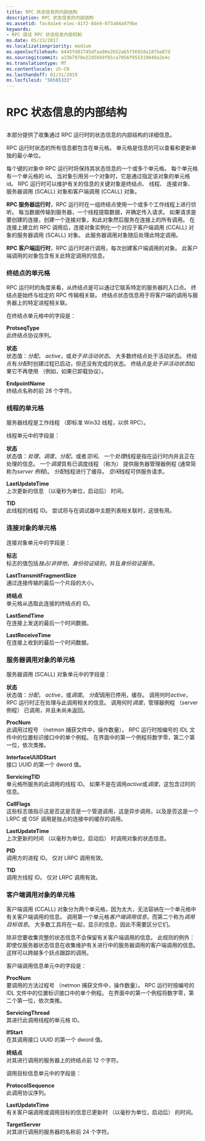 ```yaml
---
title: RPC 状态信息的内部结构
description: RPC 状态信息的内部结构
ms.assetid: fac4a1e4-e1ec-41f2-8de9-073a04a979be
keywords:
- RPC 调试 RPC 状态信息内部机制
ms.date: 05/23/2017
ms.localizationpriority: medium
ms.openlocfilehash: 6445fd83745dfaa98e2b52ab5f3692da18fbe87d
ms.sourcegitcommit: a33b7978e22d5bb9f65ca7056f955319049a2e4c
ms.translationtype: MT
ms.contentlocale: zh-CN
ms.lasthandoff: 01/31/2019
ms.locfileid: "56565333"
---
```

# <a name="rpc-state-information-internals"></a>RPC 状态信息的内部结构


## <span id="ddk_rpc_state_information_internals_dbg"></span><span id="DDK_RPC_STATE_INFORMATION_INTERNALS_DBG"></span>


本部分提供了收集通过 RPC 运行时的状态信息的内部结构的详细信息。

RPC 运行时状态的所有信息都包含在单元格。 单元格是信息的可以查看和更新单独的最小单位。

每个键的对象中 RPC 运行时将保持其状态信息的一个或多个单元格。 每个单元格有一个单元格的 id。 当对象引用另一个对象时，它是通过指定该对象的单元格 id。 RPC 运行时可以维护有关的信息的关键对象是终结点、 线程、 连接对象、 服务器调用 (SCALL) 对象和客户端调用 (CCALL) 对象。

**RPC 服务器运行时**，RPC 运行时在一组终结点使用一个或多个工作线程上进行侦听。 每当数据传输到服务器，一个线程提取数据，并确定传入请求。 如果请求是要创建的连接，创建一个连接对象，和此对象然后服务在连接上的所有调用。 在连接上建立的 RPC 调用后，连接对象实例化一个对应于客户端调用 (CCALL) 对象的服务器调用 (SCALL) 对象。 此服务器调用对象随后处理此特定调用。

**RPC 客户端运行时**，RPC 运行时进行调用，每次创建客户端调用的对象。 此客户端调用的对象包含有关此特定调用的信息。

### <a name="span-idendpointcellsspanspan-idendpointcellsspanendpoint-cells"></a><span id="endpoint_cells"></span><span id="ENDPOINT_CELLS"></span>终结点的单元格

RPC 运行时的角度来看，从终结点是可以通过它联系特定的服务器的入口点。 终结点是始终与给定的 RPC 传输相关联。 终结点状态信息用于将客户端的调用与服务器上的特定进程相关联。

在终结点单元格中的字段是：

<span id="ProtseqType"></span><span id="protseqtype"></span><span id="PROTSEQTYPE"></span>**ProtseqType**  
此终结点协议序列。

<span id="Status"></span><span id="status"></span><span id="STATUS"></span>**状态**  
状态值：*分配*， *active*，或*处于非活动状态*。 大多数终结点处于活动状态。 终结点有*分配*时创建过程已启动，但还没有完成的状态。 终结点是*处于非活动状态*如果它不再使用 （例如，如果已卸载协议）。

<span id="EndpointName"></span><span id="endpointname"></span><span id="ENDPOINTNAME"></span>**EndpointName**  
终结点名称的前 28 个字符。

### <a name="span-idthreadcellsspanspan-idthreadcellsspanthread-cells"></a><span id="thread_cells"></span><span id="THREAD_CELLS"></span>线程的单元格

服务器线程是工作线程 （即标准 Win32 线程，以供 RPC）。

线程单元中的字段是：

<span id="Status"></span><span id="status"></span><span id="STATUS"></span>**状态**  
状态值：*处理*，*调度*，*分配*，或者*空闲*。 一个*处理*线程是指在运行时内并且正在处理的信息。 一个*调度*具有已调度线程 （称为） 提供服务器管理器例程 (通常简称为*server 例程*)。 *分配*线程进行了缓存。 *空闲*线程可供服务请求。

<span id="LastUpdateTime"></span><span id="lastupdatetime"></span><span id="LASTUPDATETIME"></span>**LastUpdateTime**  
上次更新的信息 （以毫秒为单位，启动后） 时间。

<span id="TID"></span><span id="tid"></span>**TID**  
此线程的线程 ID。 尝试将与在调试器中主题列表相关联时，这很有用。

### <a name="span-idconnectionobjectcellsspanspan-idconnectionobjectcellsspanconnection-object-cells"></a><span id="connection_object_cells"></span><span id="CONNECTION_OBJECT_CELLS"></span>连接对象的单元格

连接对象单元中的字段是：

<span id="Flags"></span><span id="flags"></span><span id="FLAGS"></span>**标志**  
标志的值包括*独占*/*非排他*，*身份验证级别*，并且*身份验证服务*。

<span id="LastTransmitFragmentSize"></span><span id="lasttransmitfragmentsize"></span><span id="LASTTRANSMITFRAGMENTSIZE"></span>**LastTransmitFragmentSize**  
通过连接传输的最后一个片段的大小。

<span id="Endpoint"></span><span id="endpoint"></span><span id="ENDPOINT"></span>**终结点**  
单元格从选取此连接的终结点的 ID。

<span id="LastSendTime"></span><span id="lastsendtime"></span><span id="LASTSENDTIME"></span>**LastSendTime**  
在连接上发送的最后一个时间数据。

<span id="LastReceiveTime"></span><span id="lastreceivetime"></span><span id="LASTRECEIVETIME"></span>**LastReceiveTime**  
在连接上收到的最后一个时间数据。

### <a name="span-idservercallobjectcellsspanspan-idservercallobjectcellsspanserver-call-object-cells"></a><span id="server_call_object_cells"></span><span id="SERVER_CALL_OBJECT_CELLS"></span>服务器调用对象的单元格

服务器调用 (SCALL) 对象单元中的字段是：

<span id="Status"></span><span id="status"></span><span id="STATUS"></span>**状态**  
状态值：*分配*， *active*，或*调度*。 *分配*调用已停用，缓存。 调用何时*active*，RPC 运行时正在处理与此调用相关的信息。 调用何时*调度*，管理器例程 （server 例程） 已调用，并且未尚未返回。

<span id="ProcNum"></span><span id="procnum"></span><span id="PROCNUM"></span>**ProcNum**  
此调用过程号 （netmon 捕获文件中，操作数量）。 RPC 运行时按编号的 IDL 文件中的位置标识接口中的单个例程。 在界面中的第一个例程将数字零，第二个第一位，依次类推。

<span id="InterfaceUUIDStart"></span><span id="interfaceuuidstart"></span><span id="INTERFACEUUIDSTART"></span>**InterfaceUUIDStart**  
接口 UUID 的第一个 dword 值。

<span id="ServicingTID"></span><span id="servicingtid"></span><span id="SERVICINGTID"></span>**ServicingTID**  
单元格所服务的此调用的线程 ID。 如果不是在调用*active*或*调度*，这包含过时的信息。

<span id="CallFlags"></span><span id="callflags"></span><span id="CALLFLAGS"></span>**CallFlags**  
这些标志值指示这是否这是否是一个管道调用，这是异步调用，以及是否这是一个 LRPC 或 OSF 调用是独占的连接中的缓存的调用。

<span id="LastUpdateTime"></span><span id="lastupdatetime"></span><span id="LASTUPDATETIME"></span>**LastUpdateTime**  
上次更新的时间 （以毫秒为单位，启动后） 时调用对象的状态信息。

<span id="PID"></span><span id="pid"></span>**PID**  
调用方的进程 ID。 仅对 LRPC 调用有效。

<span id="TID"></span><span id="tid"></span>**TID**  
调用方线程 ID。 仅对 LRPC 调用有效。

### <a name="span-idclientcallobjectcellsspanspan-idclientcallobjectcellsspanclient-call-object-cells"></a><span id="client_call_object_cells"></span><span id="CLIENT_CALL_OBJECT_CELLS"></span>客户端调用对象的单元格

客户端调用 (CCALL) 对象分为两个单元格，因为太大，无法容纳在一个单元格中有关客户端调用的信息。 调用第一个单元格*客户端调用信息*，而第二个称为*调用目标信息*。 大多数工具将在一起，显示的信息，因此不需要区分它们。

除非您要收集完整的状态信息不会保留有关客户端调用的信息。 此规则的例外： 即使仅服务器状态信息在收集维护有关进行中的服务器调用的客户端调用的信息。 这样可以跨越多个跃点跟踪的调用。

客户端调用信息单元中的字段是：

<span id="ProcNum"></span><span id="procnum"></span><span id="PROCNUM"></span>**ProcNum**  
要调用的方法过程号 （netmon 捕获文件中，操作数量）。 RPC 运行时按编号的 IDL 文件中的位置标识接口中的单个例程。 在界面中的第一个例程将数字零，第二个第一位，依次类推。

<span id="ServicingThread"></span><span id="servicingthread"></span><span id="SERVICINGTHREAD"></span>**ServicingThread**  
其进行此调用线程的单元格 ID。

<span id="IfStart"></span><span id="ifstart"></span><span id="IFSTART"></span>**IfStart**  
在其调用接口 UUID 的第一个 dword 值。

<span id="Endpoint"></span><span id="endpoint"></span><span id="ENDPOINT"></span>**终结点**  
对其进行调用的服务器上的终结点前 12 个字符。

调用目标信息单元中的字段是：

<span id="ProtocolSequence"></span><span id="protocolsequence"></span><span id="PROTOCOLSEQUENCE"></span>**ProtocolSequence**  
此调用协议序列。

<span id="LastUpdateTime"></span><span id="lastupdatetime"></span><span id="LASTUPDATETIME"></span>**LastUpdateTime**  
有关客户端调用或调用目标的信息已更新时 （以毫秒为单位，启动后） 的时间。

<span id="TargetServer"></span><span id="targetserver"></span><span id="TARGETSERVER"></span>**TargetServer**  
对其进行调用的服务器的名称前 24 个字符。

 

 





